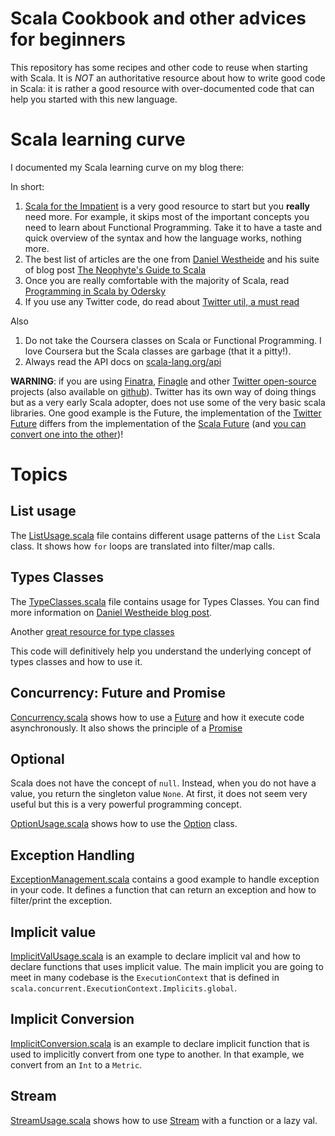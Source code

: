 # Scala Cookbook and other advices for beginners

This repository has some recipes and other code to reuse when starting with Scala.
It is *NOT* an authoritative resource about how to write good code in Scala: it is
rather a good resource with over-documented code that can help you started with
this new language.


# Scala learning curve

I documented my Scala learning curve on my blog there:

In short:

1. [Scala for the Impatient](http://horstmann.com/scala/index.html) is a very good resource to start but you **really** need more.
For example, it skips most of the important concepts you need to learn about Functional Programming.
Take it to have a taste and quick overview of the syntax and how the language works, nothing more.
2. The best list of articles are the one from [Daniel Westheide](https://danielwestheide.com/) and his suite of blog post [The Neophyte's Guide to Scala](https://danielwestheide.com/scala/neophytes.html)
3. Once you are really comfortable with the majority of Scala, read [Programming in Scala by Odersky](https://www.amazon.com/Programming-Scala-Updated-2-12/dp/0981531687/ref=sr_1_1?ie=UTF8&qid=1528782250&sr=8-1&keywords=odersky+scala)
4. If you use any Twitter code, do read about [Twitter util, a must read](https://twitter.github.io/util/)

Also
1. Do not take the Coursera classes on Scala or Functional Programming. I love Coursera but the Scala classes are garbage (that it a pitty!).
2. Always read the API docs on [scala-lang.org/api](https://www.scala-lang.org/api/)


**WARNING**: if you are using [Finatra](https://github.com/twitter/finatra), 
[Finagle](https://github.com/twitter/finagle) and other [Twitter open-source](https://github.com/twitter) 
projects (also available on [github](https://github.com/twitter/util)).
Twitter has its own way of doing things but as a very early Scala adopter, does not use some of the very basic scala libraries.
One good example is the Future, the implementation of the [Twitter Future](https://twitter.github.io/util/docs/com/twitter/util/Future.html) differs from the implementation
of the [Scala Future](https://www.scala-lang.org/api/current/scala/concurrent/Future.html) (and [you can convert one into the other](https://twitter.github.io/util/guide/util-cookbook/futures.html#conversions-between-twitter-s-future-and-scala-s-future))!

# Topics

## List usage

The [ListUsage.scala](src/main/scala/ListUsage.scala) file contains different usage patterns of the `List`
Scala class. It shows how `for` loops are translated into filter/map calls.


## Types Classes

The [TypeClasses.scala](src/main/scala/TypesClasses.scala) file contains usage for Types Classes.
You can find more information on 
[Daniel Westheide blog post](https://danielwestheide.com/blog/2013/02/06/the-neophytes-guide-to-scala-part-12-type-classes.html).

Another [great resource for type classes](https://www.theguardian.com/info/developer-blog/2016/dec/22/parental-advisory-implicit-content)

This code will definitively help you understand the underlying
concept of types classes and how to use it.


## Concurrency: Future and Promise

[Concurrency.scala](src/main/scala/Concurrency.scala) shows how
to use a [Future](https://www.scala-lang.org/api/current/scala/concurrent/Future.html)
and how it execute code asynchronously. It also shows
the principle of a [Promise](https://www.scala-lang.org/api/current/scala/concurrent/Promise.html)


## Optional

Scala does not have the concept of `null`. Instead, when you do not have a value, you 
return the singleton value `None`. At first, it does not seem very useful but this is a very powerful
programming concept.

[OptionUsage.scala](src/main/scala/OptionUsage.scala) shows how to use the 
[Option](https://www.scala-lang.org/api/current/scala/Option.html) class.

## Exception Handling

[ExceptionManagement.scala](src/main/scala/ExceptionManagement.scala) contains a good example
to handle exception in your code. It defines a function that can return an exception and
how to filter/print the exception.

## Implicit value

[ImplicitValUsage.scala](src/main/scala/ImplicitValUsage.scala) is an example
to declare implicit val and how to declare functions that uses implicit value.
The main implicit you are going to meet in many codebase is the `ExecutionContext`
that is defined in `scala.concurrent.ExecutionContext.Implicits.global`.

## Implicit Conversion

[ImplicitConversion.scala](src/main/scala/ImplicitConversion.scala) is an example
to declare implicit function that is used to implicitly convert from one type to another.
In that example, we convert from an `Int` to a `Metric`.

## Stream
[StreamUsage.scala](src/main/scala/StreamUsage.scala) shows how
to use [Stream](https://www.scala-lang.org/api/current/scala/collection/immutable/Stream.html)
with a function or a lazy val.